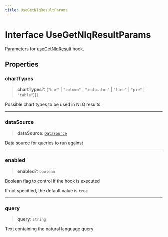 ```yaml
---
title: UseGetNlqResultParams
---
```


# Interface UseGetNlqResultParams

Parameters for [useGetNlqResult](../generative-ai/function.useGetNlqResult.md) hook.

## Properties

### chartTypes

> **chartTypes**?: (`"bar"` \| `"column"` \| `"indicator"` \| `"line"` \| `"pie"` \| `"table"`)[]

Possible chart types to be used in NLQ results

***

### dataSource

> **dataSource**: [`DataSource`](../../sdk-data/type-aliases/type-alias.DataSource.md)

Data source for queries to run against

***

### enabled

> **enabled**?: `boolean`

Boolean flag to control if the hook is executed

If not specified, the default value is `true`

***

### query

> **query**: `string`

Text containing the natural language query
